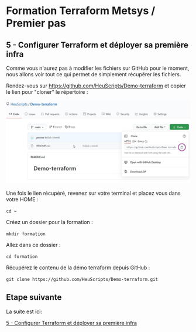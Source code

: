 # Formation Terraform Metsys / Premier pas

  

## 5 - Configurer Terraform et déployer sa première infra

Comme vous n'aurez pas à modifier les fichiers sur GitHub pour le moment, nous allons voir tout ce qui permet de simplement récupérer les fichiers.

Rendez-vous sur https://github.com/HeuScripts/Demo-terraform et copier le lien pour "cloner" le répertoire :

<img src="https://github.com/HeuScripts/Formation/blob/main/Premier-pas/Git/git1.jpg" alt="Git clone from GitHub" />

Une fois le lien récupéré, revenez sur votre terminal et placez vous dans votre HOME :

`cd ~`

Créez un dossier pour la formation :

`mkdir formation`

Allez dans ce dossier :

`cd formation`

Récupérez le contenu de la démo terraform depuis GitHub :

`git clone https://github.com/HeuScripts/Demo-terraform.git`


## Etape suivante
La suite est ici:

[5 - Configurer Terraform et déployer sa première infra](https://github.com/HeuScripts/Formation/tree/main/Premier-pas/Terraform)